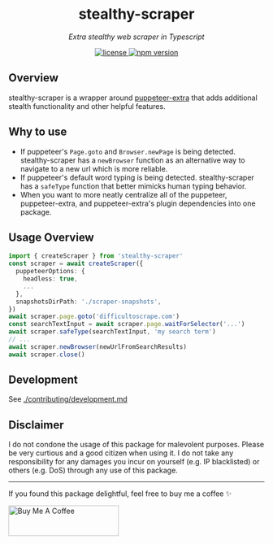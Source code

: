 <h1 align="center">stealthy-scraper</h1>
<p align="center">
  <em>Extra stealthy web scraper in Typescript</em>
</p>

<p align="center">
  <a href="https://img.shields.io/badge/License-MIT-green.svg" target="_blank">
    <img src="https://img.shields.io/badge/License-MIT-green.svg" alt="license" />
  </a>
  <a href="https://badge.fury.io/js/stealthy-scraper.svg" target="_blank">
    <img src="https://badge.fury.io/js/stealthy-scraper.svg" alt="npm version" />
  </a>
</p>

## Overview

stealthy-scraper is a wrapper around [puppeteer-extra](https://github.com/berstend/puppeteer-extra) that adds additional stealth functionality and other helpful features.

## Why to use

* If puppeteer's `Page.goto` and `Browser.newPage` is being detected. stealthy-scraper has a `newBrowser` function as an alternative way to navigate to a new url which is more reliable.
* If puppeteer's default word typing is being detected. stealthy-scraper has a `safeType` function that better mimicks human typing behavior.
* When you want to more neatly centralize all of the puppeteer, puppeteer-extra, and puppeteer-extra's plugin dependencies into one package.

## Usage Overview

```typescript
import { createScraper } from 'stealthy-scraper'
const scraper = await createScraper({
  puppeteerOptions: {
    headless: true,
    ...
  },
  snapshotsDirPath: './scraper-snapshots',
})
await scraper.page.goto('difficultoscrape.com')
const searchTextInput = await scraper.page.waitForSelector('...')
await scraper.safeType(searchTextInput, 'my search term')
// ...
await scraper.newBrowser(newUrlFromSearchResults)
await scraper.close()
```

## Development

See [./contributing/development.md](./contributing/development.md)

## Disclaimer

I do not condone the usage of this package for malevolent purposes. Please be very curtious and a good citizen when using it. I do not take any responsibility for any damages you incur on yourself (e.g. IP blacklisted) or others (e.g. DoS) through any use of this package.

---

If you found this package delightful, feel free to buy me a coffee ✨

<a href="https://www.buymeacoffee.com/samhuk" target="_blank"><img src="https://cdn.buymeacoffee.com/buttons/v2/default-yellow.png" alt="Buy Me A Coffee" style="height: 60px !important;width: 217px !important;" ></a>
